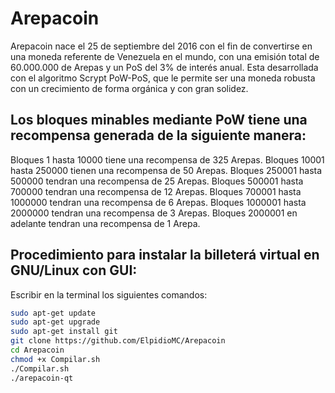 Arepacoin
===========================
Arepacoin nace el 25 de septiembre del 2016 con el fin de convertirse en una moneda referente de Venezuela en el mundo, con una emisión total de 60.000.000 de Arepas y un PoS del 3% de interés anual. Esta desarrollada con el algoritmo Scrypt PoW-PoS, que le permite ser una moneda robusta con un crecimiento de forma orgánica y con gran solidez.

Los bloques minables mediante PoW tiene una recompensa generada de la siguiente manera:
---------------------
Bloques 1 hasta 10000 tiene una recompensa de 325 Arepas.
Bloques 10001 hasta 250000 tienen una recompensa de 50 Arepas.
Bloques 250001 hasta 500000 tendran una recompensa de 25 Arepas.
Bloques 500001 hasta 700000 tendran una recompensa de 12 Arepas.
Bloques 700001 hasta 1000000 tendran una recompensa de 6 Arepas.
Bloques 1000001 hasta 2000000 tendran una recompensa de 3 Arepas.
Bloques 2000001 en adelante tendran una recompensa de 1 Arepa.

Procedimiento para instalar la billeterá virtual en GNU/Linux con GUI:
---------------------
Escribir en la terminal los siguientes comandos:

```bash
sudo apt-get update
sudo apt-get upgrade
sudo apt-get install git
git clone https://github.com/ElpidioMC/Arepacoin
cd Arepacoin
chmod +x Compilar.sh
./Compilar.sh
./arepacoin-qt
```

